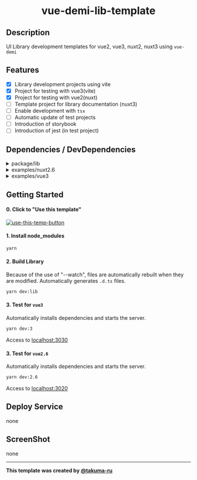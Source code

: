 # <div style="text-align: center;">vue-demi-lib-template</div>
<!-- <p align="center">
  <img src="/static/icon.png"  width="256" height="256" alt="nuxt-firebase logo">
</p> -->

## Description
UI Library development templates for vue2, vue3, nuxt2, nuxt3 using `vue-demi`

## Features
- [x] Library development projects using vite
- [x] Project for testing with vue3(vite)
- [x] Project for testing with vue2(nuxt)
- [ ] Template project for library documentation (nuxt3)
- [ ] Enable development with `tsx`
- [ ] Automatic update of test projects
- [ ] Introduction of storybook
- [ ] Introduction of jest (in test project)

## Dependencies / DevDependencies
<details>
  <summary>
    package/lib
  </summary>
  <table>
    <thead>
      <tr>
        <th colspan="1">name</th>
        <th colspan="1">version</th>
      </tr>
    </thead>
    <tbody>
      <tr>
        <td>@vueuse/core</td>
        <td>8.9.4</td>
      </tr>
      <tr>
        <td>vue-demi</td>
        <td>^0.13.11</td>
      </tr>
      <tr>
        <td>@vue/composition-api</td>
        <td>^1.7.0</td>
      </tr>
      <tr>
        <td>eslint</td>
        <td>^8.23.1</td>
      </tr>
      <tr>
        <td>sass</td>
        <td>^1.53.0</td>
      </tr>
      <tr>
        <td>vite</td>
        <td>^3.1.0</td>
      </tr>
      <tr>
        <td>vite-plugin-css-injected-by-js</td>
        <td>^1.5.1</td>
      </tr>
      <tr>
        <td>vue-tsc</td>
        <td>^1.0.8</td>
      </tr>
      <tr>
        <td>vue</td>
        <td>^3.2.37</td>
      </tr>
      <tr>
        <td>vue2</td>
        <td>^2.6</td>
      </tr>
      <tr>
        <td>vue2.7</td>
        <td>^2.7.10</td>
      </tr>
    </tbody>
  </table>
</details>

<details>
  <summary>
    examples/nuxt2.6
  </summary>
  <table>
    <thead>
      <tr>
        <th colspan="1">name</th>
        <th colspan="1">version</th>
      </tr>
    </thead>
    <tbody>
      <tr>
        <td>@nuxtjs/composition-api</td>
        <td>^0.33.1</td>
      </tr>
      <tr>
        <td>eslint</td>
        <td>^8.24.0</td>
      </tr>
      <tr>
        <td>nuxt</td>
        <td>^2.15.8</td>
      </tr>
      <tr>
        <td>vue</td>
        <td>^2.6.14</td>
      </tr>
    </tbody>
  </table>
</details>

<details>
  <summary>
    examples/vue3
  </summary>
  <table>
    <thead>
      <tr>
        <th colspan="1">name</th>
        <th colspan="1">version</th>
      </tr>
    </thead>
    <tbody>
      <tr>
        <td>vue</td>
        <td>^3.2.37</td>
      </tr>
      <tr>
        <td>vite</td>
        <td>^3.1.0</td>
      </tr>
      <tr>
        <td>vue-tsc</td>
        <td>^0.40.4</td>
      </tr>
    </tbody>
  </table>
</details>

## Getting Started

#### 0. Click to "Use this template"
[![use-this-temp-button](https://user-images.githubusercontent.com/49429291/202691047-cdf8ce37-1be6-47fa-898c-f143b2773aca.png)](https://github.com/takuma-ru/takuma-ru-react-template/generate)

#### 1. Install node_modules
```md
yarn
```

#### 2. Build Library
Because of the use of "--watch", files are automatically rebuilt when they are modified.
Automatically generates `.d.ts` files.
```md
yarn dev:lib
```

#### 3. Test for `vue3`
Automatically installs dependencies and starts the server.
```md
yarn dev:3
```
Access to [localhost:3030](http://localhost:3030/)

#### 3. Test for `vue2.6`
Automatically installs dependencies and starts the server.
```md
yarn dev:2.6
```
Access to [localhost:3020](http://localhost:3020/)

## Deploy Service
none

## ScreenShot
none

----

<!-- I would appreciate it if you would not delete this statement -->
**This template was created by [@takuma-ru](https://github.com/takuma-ru)**
